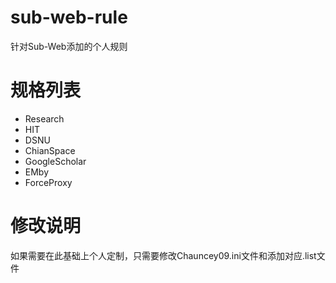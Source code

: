 # sub-web-rule
针对Sub-Web添加的个人规则
# 规格列表
- Research
- HIT
- DSNU
- ChianSpace
- GoogleScholar
- EMby
- ForceProxy
# 修改说明
如果需要在此基础上个人定制，只需要修改Chauncey09.ini文件和添加对应.list文件

